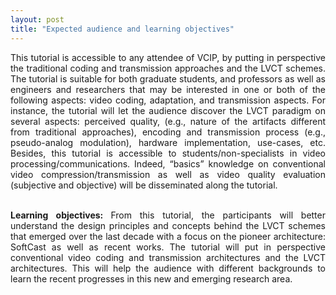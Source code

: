 ```yaml
---
layout: post
title: "Expected audience and learning objectives"
---
```


<div style="text-align: justify"> This tutorial is accessible to any attendee of VCIP, by putting in perspective the traditional coding and transmission approaches and the LVCT schemes. The tutorial is suitable for both graduate students, and professors as well as engineers and researchers that may be interested in one or both of the following aspects: video coding, adaptation, and transmission aspects. For instance, the tutorial will let the audience discover the LVCT paradigm on several aspects: perceived quality, (e.g., nature of the artifacts different from traditional approaches), encoding and transmission process (e.g., pseudo-analog modulation), hardware implementation, use-cases, etc. Besides, this tutorial is accessible to students/non-specialists in video processing/communications. Indeed, “basics” knowledge on conventional video compression/transmission as well as video quality evaluation (subjective and objective) will be disseminated along the tutorial.<br><br>
  
  <strong> Learning objectives: </strong> From this tutorial, the participants will better understand the design principles and concepts behind the LVCT schemes that emerged over the last decade with a focus on the pioneer architecture: SoftCast as well as recent works. The tutorial will put in perspective conventional video coding and transmission architectures and the LVCT architectures. This will help the audience with different backgrounds to learn the recent progresses in this new and emerging research area.
</div> 
